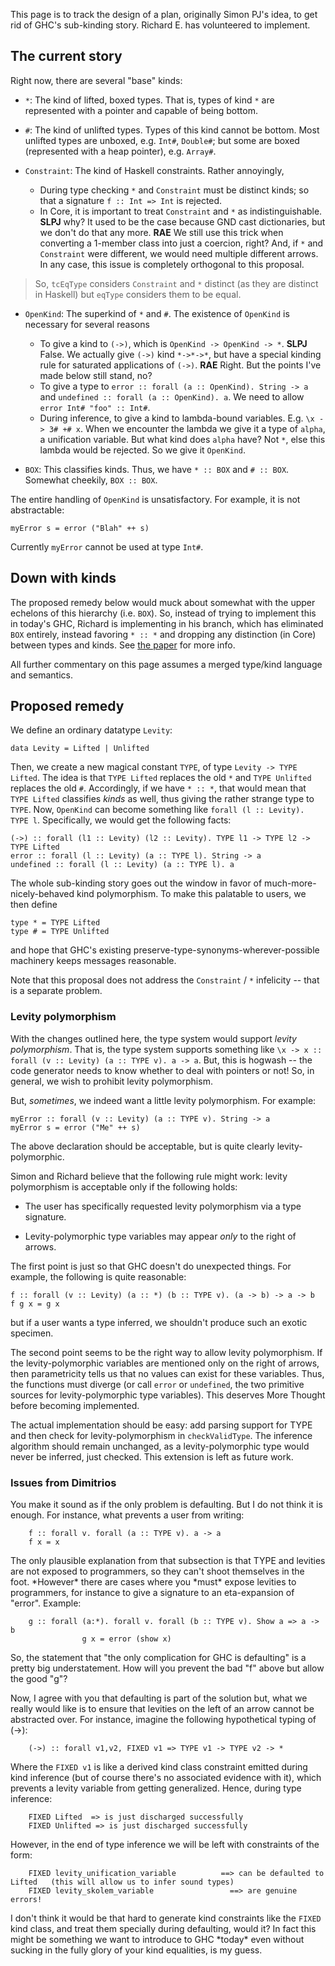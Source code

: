 
This page is to track the design of a plan, originally Simon PJ's idea, to get rid of GHC's sub-kinding story. Richard E. has volunteered to implement.


## The current story



Right now, there are several "base" kinds:


- `*`: The kind of lifted, boxed types. That is, types of kind `*` are represented with a pointer and capable of being bottom.

- `#`: The kind of unlifted types. Types of this kind cannot be bottom. Most unlifted types are unboxed, e.g. `Int#`, `Double#`; but some are boxed (represented with a heap pointer), e.g. `Array#`.

- `Constraint`: The kind of Haskell constraints. Rather annoyingly,

  - During type checking `*` and `Constraint` must be distinct kinds; so that a signature `f :: Int => Int` is rejected.
  - In Core, it is important to treat `Constraint` and `*` as indistinguishable.   **SLPJ** why?  It used to be the case because GND cast dictionaries, but we don't do that any more. **RAE** We still use this trick when converting a 1-member class into just a coercion, right? And, if `*` and `Constraint` were different, we would need multiple different arrows. In any case, this issue is completely orthogonal to this proposal.

>
>
> So, `tcEqType` considers `Constraint` and `*` distinct (as they are distinct in Haskell) but `eqType` considers them to be equal.
>
>

- `OpenKind`: The superkind of `*` and `#`. The existence of `OpenKind` is necessary for several reasons

  - To give a kind to `(->)`, which is `OpenKind -> OpenKind -> *`.   **SLPJ** False.  We actually give `(->)` kind `*->*->*`, but have a special kinding rule for saturated applications of `(->)`. **RAE** Right. But the points I've made below still stand, no?
  - To give a type to `error :: forall (a :: OpenKind). String -> a` and `undefined :: forall (a :: OpenKind). a`.  We need to allow `error Int# "foo" :: Int#`.
  - During inference, to give a kind to lambda-bound variables.  E.g.  `\x -> 3# +# x`.  When we encounter the lambda we give it a type of `alpha`, a unification variable. But what kind does `alpha` have?  Not `*`, else this lambda would be rejected.  So we give it `OpenKind`.

- `BOX`: This classifies kinds. Thus, we have `* :: BOX` and `# :: BOX`. Somewhat cheekily, `BOX :: BOX`.


The entire handling of `OpenKind` is unsatisfactory. For example, it is not abstractable:


```wiki
myError s = error ("Blah" ++ s)
```


Currently `myError` cannot be used at type `Int#`.


## Down with kinds



The proposed remedy below would muck about somewhat with the upper echelons of this hierarchy (i.e. `BOX`). So, instead of trying to implement this in today's GHC, Richard is implementing in his branch, which has eliminated `BOX` entirely, instead favoring `* :: *` and dropping any distinction (in Core) between types and kinds. See [
the paper](http://www.cis.upenn.edu/~eir/papers/2013/fckinds/fckinds.pdf) for more info.



All further commentary on this page assumes a merged type/kind language and semantics.


## Proposed remedy



We define an ordinary datatype `Levity`:


```wiki
data Levity = Lifted | Unlifted
```


Then, we create a new magical constant `TYPE`, of type `Levity -> TYPE Lifted`. The idea is that `TYPE Lifted` replaces the old `*` and `TYPE Unlifted` replaces the old `#`. Accordingly, if we have `* :: *`, that would mean that `TYPE Lifted` classifies *kinds* as well, thus giving the rather strange type to `TYPE`. Now, `OpenKind` can become something like `forall (l :: Levity). TYPE l`. Specifically, we would get the following facts:
 


```wiki
(->) :: forall (l1 :: Levity) (l2 :: Levity). TYPE l1 -> TYPE l2 -> TYPE Lifted
error :: forall (l :: Levity) (a :: TYPE l). String -> a
undefined :: forall (l :: Levity) (a :: TYPE l). a
```


The whole sub-kinding story goes out the window in favor of much-more-nicely-behaved kind polymorphism. To make this palatable to users, we then define


```wiki
type * = TYPE Lifted
type # = TYPE Unlifted
```


and hope that GHC's existing preserve-type-synonyms-wherever-possible machinery keeps messages reasonable.



Note that this proposal does not address the `Constraint` / `*` infelicity -- that is a separate problem.


### Levity polymorphism



With the changes outlined here, the type system would support *levity polymorphism*. That is, the type system supports something like `\x -> x :: forall (v :: Levity) (a :: TYPE v). a -> a`. But, this is hogwash -- the code generator needs to know whether to deal with pointers or not! So, in general, we wish to prohibit levity polymorphism.



But, *sometimes*, we indeed want a little levity polymorphism. For example:


```wiki
myError :: forall (v :: Levity) (a :: TYPE v). String -> a
myError s = error ("Me" ++ s)
```


The above declaration should be acceptable, but is quite clearly levity-polymorphic.



Simon and Richard believe that the following rule might work: levity polymorphism is acceptable only if the following holds:


- The user has specifically requested levity polymorphism via a type signature.

- Levity-polymorphic type variables may appear *only* to the right of arrows.


The first point is just so that GHC doesn't do unexpected things. For example, the following is quite reasonable:


```wiki
f :: forall (v :: Levity) (a :: *) (b :: TYPE v). (a -> b) -> a -> b
f g x = g x
```


but if a user wants a type inferred, we shouldn't produce such an exotic specimen.



The second point seems to be the right way to allow levity polymorphism. If the levity-polymorphic variables are mentioned only on the right of arrows, then parametricity tells us that no values can exist for these variables. Thus, the functions must diverge (or call `error` or `undefined`, the two primitive sources for levity-polymorphic type variables). This deserves More Thought before becoming implemented.



The actual implementation should be easy: add parsing support for TYPE and then check for levity-polymorphism in `checkValidType`. The inference algorithm should remain unchanged, as a levity-polymorphic type would never be inferred, just checked. This extension is left as future work.


### Issues from Dimitrios



You make it sound as if the only problem is defaulting. But I do not think it is enough. For instance, what prevents a user from writing:


```wiki
	f :: forall v. forall (a :: TYPE v). a -> a 
	f x = x
```


The only plausible explanation from that subsection is that TYPE and levities are not exposed to programmers, so they can't shoot themselves in the foot. \*However\* there are cases where you \*must\* expose levities to programmers, for instance to give a signature to an eta-expansion of "error". Example:


```wiki
	g :: forall (a:*). forall v. forall (b :: TYPE v). Show a => a -> b
                g x = error (show x) 
```


So, the statement that "the only complication for GHC is defaulting" is a pretty big understatement. How will you prevent the bad "f" above but allow the good "g"?



Now, I agree with you that defaulting is part of the solution but, what we really would like is to ensure that levities on the left of an arrow cannot be abstracted over. For instance, imagine the following hypothetical typing of (-\>):


```wiki
	(->) :: forall v1,v2, FIXED v1 => TYPE v1 -> TYPE v2 -> *
```


Where the `FIXED v1` is like a derived kind class constraint emitted during kind inference (but of course there's no associated evidence with it), which prevents a levity variable from getting generalized. Hence, during type inference:


```wiki
	FIXED Lifted  => is just discharged successfully
	FIXED Unlifted => is just discharged successfully
```


However, in the end of type inference we will be left with constraints of the form:


```wiki
	FIXED levity_unification_variable          ==> can be defaulted to Lifted   (this will allow us to infer sound types)
	FIXED levity_skolem_variable                 ==> are genuine errors! 
```


I don't think it would be that hard to generate kind constraints like the `FIXED` kind class, and treat them specially during defaulting, would it? In fact this might be something we want to introduce to GHC \*today\* even without sucking in the fully glory of your kind equalities, is my guess. 


